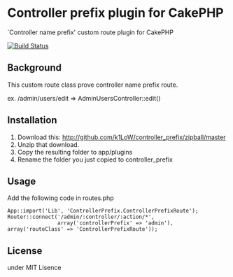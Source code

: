 # Controller prefix plugin for CakePHP #

`Controller name prefix' custom route plugin for CakePHP

[![Build Status](https://secure.travis-ci.org/k1LoW/controller_prefix.png?branch=master)](http://travis-ci.org/k1LoW/controller_prefix)

## Background ##

This custom route class prove controller name prefix route.

ex. /admin/users/edit => AdminUsersController::edit()

## Installation ##

1. Download this: http://github.com/k1LoW/controller_prefix/zipball/master
2. Unzip that download.
3. Copy the resulting folder to app/plugins
4. Rename the folder you just copied to controller_prefix

## Usage ##

Add the following code in routes.php

    App::import('Lib', 'ControllerPrefix.ControllerPrefixRoute');
    Router::connect('/admin/:controller/:action/*',
                    array('controllerPrefix' => 'admin'), array('routeClass' => 'ControllerPrefixRoute'));

## License ##

under MIT Lisence

